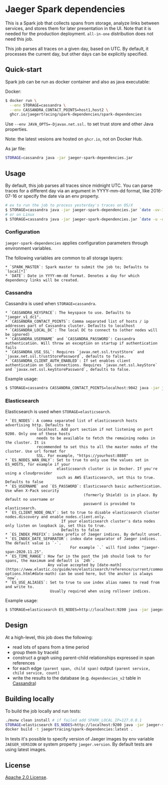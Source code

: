 # Jaeger Spark dependencies
This is a Spark job that collects spans from storage, analyze links between services,
and stores them for later presentation in the UI. Note that it is needed for the production deployment.
`all-in-one` distribution does not need this job.

This job parses all traces on a given day, based on UTC. By default, it processes the current day,
but other days can be explicitly specified.

## Quick-start
Spark job can be run as docker container and also as java executable:

Docker:
```bash
$ docker run \
  --env STORAGE=cassandra \
  --env CASSANDRA_CONTACT_POINTS=host1,host2 \
  ghcr.io/jaegertracing/spark-dependencies/spark-dependencies
```

Use `--env JAVA_OPTS=-Djavax.net.ssl.` to set trust store and other Java properties.

Note: the latest vesions are hosted on `ghcr.io`, not on Docker Hub.

As jar file:
```bash
STORAGE=cassandra java -jar jaeger-spark-dependencies.jar
```

## Usage
By default, this job parses all traces since midnight UTC. You can parse traces for a different day
via an argument in YYYY-mm-dd format, like 2016-07-16 or specify the date via an env property.

```bash
# ex to run the job to process yesterday's traces on OS/X
$ STORAGE=cassandra java -jar jaeger-spark-dependencies.jar `date -uv-1d +%F`
# or on Linux
$ STORAGE=cassandra java -jar jaeger-spark-dependencies.jar `date -u -d '1 day ago' +%F`
```

### Configuration
`jaeger-spark-dependencies` applies configuration parameters through environment variables.

The following variables are common to all storage layers:

    * `SPARK_MASTER`: Spark master to submit the job to; Defaults to `local[*]`
    * `DATE`: Date in YYYY-mm-dd format. Denotes a day for which dependency links will be created.

### Cassandra
Cassandra is used when `STORAGE=cassandra`.

    * `CASSANDRA_KEYSPACE`: The keyspace to use. Defaults to "jaeger_v1_dc1".
    * `CASSANDRA_CONTACT_POINTS`: Comma separated list of hosts / ip addresses part of Cassandra cluster. Defaults to localhost
    * `CASSANDRA_LOCAL_DC`: The local DC to connect to (other nodes will be ignored)
    * `CASSANDRA_USERNAME` and `CASSANDRA_PASSWORD`: Cassandra authentication. Will throw an exception on startup if authentication fails
    * `CASSANDRA_USE_SSL`: Requires `javax.net.ssl.trustStore` and `javax.net.ssl.trustStorePassword`, defaults to false.
    * `CASSANDRA_CLIENT_AUTH_ENABLED`: If set enables client authentication on SSL connections. Requires `javax.net.ssl.keyStore` and `javax.net.ssl.keyStorePassword`, defaults to false.

Example usage:

```bash
$ STORAGE=cassandra CASSANDRA_CONTACT_POINTS=localhost:9042 java -jar jaeger-spark-dependencies.jar
```
### Elasticsearch
Elasticsearch is used when `STORAGE=elasticsearch`.

    * `ES_NODES`: A comma separated list of elasticsearch hosts advertising http. Defaults to
                  localhost. Add port section if not listening on port 9200. Only one of these hosts
                  needs to be available to fetch the remaining nodes in the cluster. It is
                  recommended to set this to all the master nodes of the cluster. Use url format for
                  SSL. For example, "https://yourhost:8888"
    * `ES_NODES_WAN_ONLY`: Set to true to only use the values set in ES_HOSTS, for example if your
                           elasticsearch cluster is in Docker. If you're using a cloudprovider
                           such as AWS Elasticsearch, set this to true. Defaults to false
    * `ES_USERNAME` and `ES_PASSWORD`: Elasticsearch basic authentication. Use when X-Pack security
                                       (formerly Shield) is in place. By default no username or
                                       password is provided to elasticsearch.
    * `ES_CLIENT_NODE_ONLY`: Set to true to disable elasticsearch cluster nodes.discovery and enable nodes.client.only.
                             If your elasticsearch cluster's data nodes only listen on loopback ip, set this to true.
                             Defaults to false
    * `ES_INDEX_PREFIX`: index prefix of Jaeger indices. By default unset.
    * `ES_INDEX_DATE_SEPARATOR`: index date separator of Jaeger indices. The default value is `-`. 
                                 For example `.` will find index "jaeger-span-2020.11.25". 
    * `ES_TIME_RANGE`: How far in the past the job should look to for spans, the maximum and default is `24h`.
                       Any value accepted by [date-math](https://www.elastic.co/guide/en/elasticsearch/reference/current/common-options.html#date-math) can be used here, but the anchor is always `now`.
    * `ES_USE_ALIASES`: Set to true to use index alias names to read from and write to.
                        Usually required when using rollover indices.

Example usage:

```bash
$ STORAGE=elasticsearch ES_NODES=http://localhost:9200 java -jar jaeger-spark-dependencies.jar
```

## Design

At a high-level, this job does the following:
  * read lots of spans from a time period
  * group them by traceId
  * construct a graph using parent-child relationships expressed in span references
  * for each edge `(parent span, child span)` output `(parent service, child service, count)`
  * write the results to the database (e.g. `dependencies_v2` table in [Cassandra](https://github.com/jaegertracing/jaeger/blob/12e44faabf10cdd866391b78933eec5d6ac50fa9/plugin/storage/cassandra/schema/v004.cql.tmpl#L186))

## Building locally
To build the job locally and run tests:
```bash
./mvnw clean install # if failed add SPARK_LOCAL_IP=127.0.0.1
STORAGE=elasticsearch ES_NODES=http://localhost:9200 java -jar jaeger-spark-dependencies/target/jaeger-spark-dependencies-0.0.1-SNAPSHOT.jar
docker build -t jaegertracing/spark-dependencies:latest .
```

In tests it's possible to specify version of Jaeger images by env variable `JAEGER_VERSION`
or system property `jaeger.version`. By default tests are using latest images.

## License

[Apache 2.0 License](./LICENSE).
